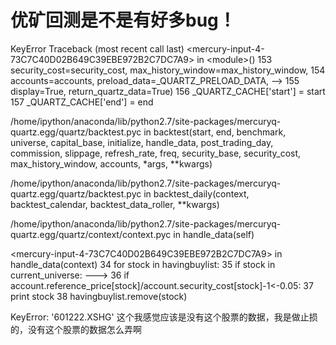 # 优矿回测是不是有好多bug！

KeyError                                  Traceback (most recent call last)
&lt;mercury-input-4-73C7C40D02B649C39EBE972B2C7DC7A9&gt; in &lt;module&gt;()
    153                                             security_cost=security_cost, max_history_window=max_history_window,
    154                                             accounts=accounts, preload_data=_QUARTZ_PRELOAD_DATA,
--&gt; 155                                             display=True, return_quartz_data=True)
    156     _QUARTZ_CACHE['start'] = start
    157     _QUARTZ_CACHE['end'] = end

/home/ipython/anaconda/lib/python2.7/site-packages/mercuryq-quartz.egg/quartz/backtest.pyc in backtest(start, end, benchmark, universe, capital_base, initialize, handle_data, post_trading_day, commission, slippage, refresh_rate, freq, security_base, security_cost, max_history_window, accounts, *args, **kwargs)

/home/ipython/anaconda/lib/python2.7/site-packages/mercuryq-quartz.egg/quartz/backtest.pyc in backtest_daily(context, backtest_calendar, backtest_data_roller, **kwargs)

/home/ipython/anaconda/lib/python2.7/site-packages/mercuryq-quartz.egg/quartz/context/context.pyc in handle_data(self)

&lt;mercury-input-4-73C7C40D02B649C39EBE972B2C7DC7A9&gt; in handle_data(context)
     34     for stock in havingbuylist:
     35         if stock  in current_universe:
---&gt; 36             if account.reference_price[stock]/account.security_cost[stock]-1&lt;-0.05:
     37                 print stock
     38                 havingbuylist.remove(stock)

KeyError: '601222.XSHG'
这个我感觉应该是没有这个股票的数据，我是做止损的，没有这个股票的数据怎么弄啊